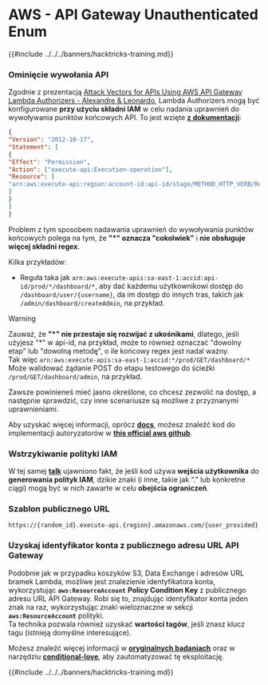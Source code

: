 # AWS - API Gateway Unauthenticated Enum

{{#include ../../../banners/hacktricks-training.md}}

### Ominięcie wywołania API

Zgodnie z prezentacją [Attack Vectors for APIs Using AWS API Gateway Lambda Authorizers - Alexandre & Leonardo](https://www.youtube.com/watch?v=bsPKk7WDOnE), Lambda Authorizers mogą być konfigurowane **przy użyciu składni IAM** w celu nadania uprawnień do wywoływania punktów końcowych API. To jest wzięte [**z dokumentacji**](https://docs.aws.amazon.com/apigateway/latest/developerguide/api-gateway-control-access-using-iam-policies-to-invoke-api.html):
```json
{
"Version": "2012-10-17",
"Statement": [
{
"Effect": "Permission",
"Action": ["execute-api:Execution-operation"],
"Resource": [
"arn:aws:execute-api:region:account-id:api-id/stage/METHOD_HTTP_VERB/Resource-path"
]
}
]
}
```
Problem z tym sposobem nadawania uprawnień do wywoływania punktów końcowych polega na tym, że **"\*" oznacza "cokolwiek"** i **nie obsługuje więcej składni regex**.

Kilka przykładów:

- Reguła taka jak `arn:aws:execute-apis:sa-east-1:accid:api-id/prod/*/dashboard/*`, aby dać każdemu użytkownikowi dostęp do `/dashboard/user/{username}`, da im dostęp do innych tras, takich jak `/admin/dashboard/createAdmin`, na przykład.

> [!WARNING]
> Zauważ, że **"\*" nie przestaje się rozwijać z ukośnikami**, dlatego, jeśli użyjesz "\*" w api-id, na przykład, może to również oznaczać "dowolny etap" lub "dowolną metodę", o ile końcowy regex jest nadal ważny.\
> Tak więc `arn:aws:execute-apis:sa-east-1:accid:*/prod/GET/dashboard/*`\
> Może walidować żądanie POST do etapu testowego do ścieżki `/prod/GET/dashboard/admin`, na przykład.

Zawsze powinieneś mieć jasno określone, co chcesz zezwolić na dostęp, a następnie sprawdzić, czy inne scenariusze są możliwe z przyznanymi uprawnieniami.

Aby uzyskać więcej informacji, oprócz [**docs**](https://docs.aws.amazon.com/apigateway/latest/developerguide/api-gateway-control-access-using-iam-policies-to-invoke-api.html), możesz znaleźć kod do implementacji autoryzatorów w [**this official aws github**](https://github.com/awslabs/aws-apigateway-lambda-authorizer-blueprints/tree/master/blueprints).

### Wstrzykiwanie polityki IAM

W tej samej [**talk**](https://www.youtube.com/watch?v=bsPKk7WDOnE) ujawniono fakt, że jeśli kod używa **wejścia użytkownika** do **generowania polityk IAM**, dzikie znaki (i inne, takie jak "." lub konkretne ciągi) mogą być w nich zawarte w celu **obejścia ograniczeń**.

### Szablon publicznego URL
```
https://{random_id}.execute-api.{region}.amazonaws.com/{user_provided}
```
### Uzyskaj identyfikator konta z publicznego adresu URL API Gateway

Podobnie jak w przypadku koszyków S3, Data Exchange i adresów URL bramek Lambda, możliwe jest znalezienie identyfikatora konta, wykorzystując **`aws:ResourceAccount`** **Policy Condition Key** z publicznego adresu URL API Gateway. Robi się to, znajdując identyfikator konta jeden znak na raz, wykorzystując znaki wieloznaczne w sekcji **`aws:ResourceAccount`** polityki.\
Ta technika pozwala również uzyskać **wartości tagów**, jeśli znasz klucz tagu (istnieją domyślne interesujące).

Możesz znaleźć więcej informacji w [**oryginalnych badaniach**](https://blog.plerion.com/conditional-love-for-aws-metadata-enumeration/) oraz w narzędziu [**conditional-love**](https://github.com/plerionhq/conditional-love/), aby zautomatyzować tę eksploitację.

{{#include ../../../banners/hacktricks-training.md}}
